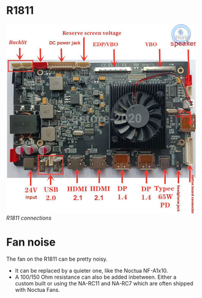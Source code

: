 # R1811


![R1811](./R1811.jpg)
*R1811 connections*


# Fan noise

The fan  on the R1811 can be pretty noisy.
- It can be replaced by a quieter one, like the Noctua NF-A1x10.
- A 100/150 Ohm resistance can also be added inbetween. Either a custom built or using the NA-RC11 and NA-RC7 which are often shipped with Noctua Fans.
